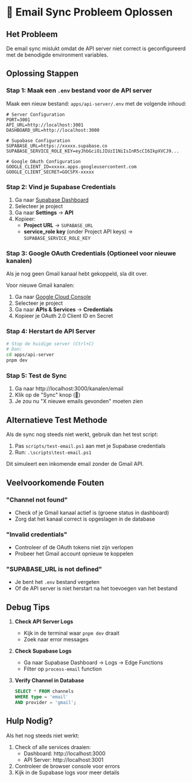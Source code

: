 # 🔧 Email Sync Probleem Oplossen

## Het Probleem
De email sync mislukt omdat de API server niet correct is geconfigureerd met de benodigde environment variables.

## Oplossing Stappen

### Stap 1: Maak een `.env` bestand voor de API server

Maak een nieuw bestand: `apps/api-server/.env` met de volgende inhoud:

```env
# Server Configuration
PORT=3001
API_URL=http://localhost:3001
DASHBOARD_URL=http://localhost:3000

# Supabase Configuration
SUPABASE_URL=https://xxxxx.supabase.co
SUPABASE_SERVICE_ROLE_KEY=eyJhbGciOiJIUzI1NiIsInR5cCI6IkpXVCJ9...

# Google OAuth Configuration
GOOGLE_CLIENT_ID=xxxxx.apps.googleusercontent.com
GOOGLE_CLIENT_SECRET=GOCSPX-xxxxx
```

### Stap 2: Vind je Supabase Credentials

1. Ga naar [Supabase Dashboard](https://app.supabase.com)
2. Selecteer je project
3. Ga naar **Settings** → **API**
4. Kopieer:
   - **Project URL** → `SUPABASE_URL`
   - **service_role key** (onder Project API keys) → `SUPABASE_SERVICE_ROLE_KEY`

### Stap 3: Google OAuth Credentials (Optioneel voor nieuwe kanalen)

Als je nog geen Gmail kanaal hebt gekoppeld, sla dit over.

Voor nieuwe Gmail kanalen:
1. Ga naar [Google Cloud Console](https://console.cloud.google.com)
2. Selecteer je project
3. Ga naar **APIs & Services** → **Credentials**
4. Kopieer je OAuth 2.0 Client ID en Secret

### Stap 4: Herstart de API Server

```bash
# Stop de huidige server (Ctrl+C)
# Dan:
cd apps/api-server
pnpm dev
```

### Stap 5: Test de Sync

1. Ga naar http://localhost:3000/kanalen/email
2. Klik op de "Sync" knop (🔄)
3. Je zou nu "X nieuwe emails gevonden" moeten zien

## Alternatieve Test Methode

Als de sync nog steeds niet werkt, gebruik dan het test script:

1. Pas `scripts/test-email.ps1` aan met je Supabase credentials
2. Run: `.\scripts\test-email.ps1`

Dit simuleert een inkomende email zonder de Gmail API.

## Veelvoorkomende Fouten

### "Channel not found"
- Check of je Gmail kanaal actief is (groene status in dashboard)
- Zorg dat het kanaal correct is opgeslagen in de database

### "Invalid credentials"
- Controleer of de OAuth tokens niet zijn verlopen
- Probeer het Gmail account opnieuw te koppelen

### "SUPABASE_URL is not defined"
- Je bent het `.env` bestand vergeten
- Of de API server is niet herstart na het toevoegen van het bestand

## Debug Tips

1. **Check API Server Logs**
   - Kijk in de terminal waar `pnpm dev` draait
   - Zoek naar error messages

2. **Check Supabase Logs**
   - Ga naar Supabase Dashboard → Logs → Edge Functions
   - Filter op `process-email` function

3. **Verify Channel in Database**
   ```sql
   SELECT * FROM channels 
   WHERE type = 'email' 
   AND provider = 'gmail';
   ```

## Hulp Nodig?

Als het nog steeds niet werkt:
1. Check of alle services draaien:
   - Dashboard: http://localhost:3000
   - API Server: http://localhost:3001
2. Controleer de browser console voor errors
3. Kijk in de Supabase logs voor meer details 